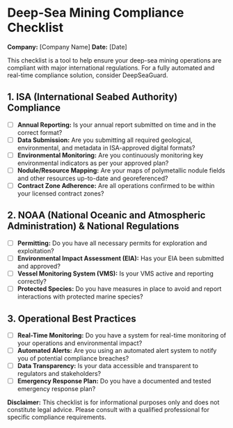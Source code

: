 # Deep-Sea Mining Compliance Checklist

**Company:** [Company Name]
**Date:** [Date]

This checklist is a tool to help ensure your deep-sea mining operations are compliant with major international regulations. For a fully automated and real-time compliance solution, consider DeepSeaGuard.

## 1. ISA (International Seabed Authority) Compliance

* [ ] **Annual Reporting:** Is your annual report submitted on time and in the correct format?
* [ ] **Data Submission:** Are you submitting all required geological, environmental, and metadata in ISA-approved digital formats?
* [ ] **Environmental Monitoring:** Are you continuously monitoring key environmental indicators as per your approved plan?
* [ ] **Nodule/Resource Mapping:** Are your maps of polymetallic nodule fields and other resources up-to-date and georeferenced?
* [ ] **Contract Zone Adherence:** Are all operations confirmed to be within your licensed contract zones?

## 2. NOAA (National Oceanic and Atmospheric Administration) & National Regulations

* [ ] **Permitting:** Do you have all necessary permits for exploration and exploitation?
* [ ] **Environmental Impact Assessment (EIA):** Has your EIA been submitted and approved?
* [ ] **Vessel Monitoring System (VMS):** Is your VMS active and reporting correctly?
* [ ] **Protected Species:** Do you have measures in place to avoid and report interactions with protected marine species?

## 3. Operational Best Practices

* [ ] **Real-Time Monitoring:** Do you have a system for real-time monitoring of your operations and environmental impact?
* [ ] **Automated Alerts:** Are you using an automated alert system to notify you of potential compliance breaches?
* [ ] **Data Transparency:** Is your data accessible and transparent to regulators and stakeholders?
* [ ] **Emergency Response Plan:** Do you have a documented and tested emergency response plan?

**Disclaimer:** This checklist is for informational purposes only and does not constitute legal advice. Please consult with a qualified professional for specific compliance requirements.

